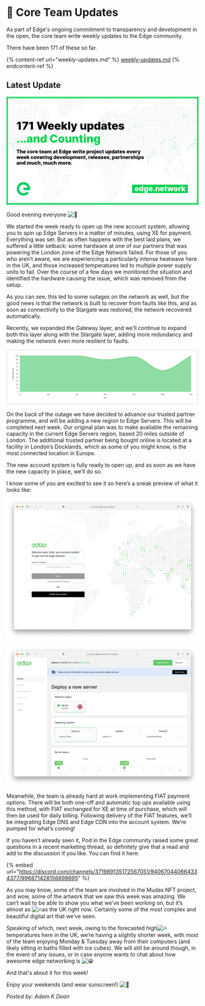 # 📰 Core Team Updates

As part of Edge's ongoing commitment to transparency and development in the open, the core team write weekly updates to the Edge community.

There have been 171 of these so far.

{% content-ref url="weekly-updates.md" %}
[weekly-updates.md](weekly-updates.md)
{% endcontent-ref %}

## Latest Update

![](../../.gitbook/assets/171.png)

Good evening everyone ![👋](https://discord.com/assets/df7ba0f4020ca70048a0226d1dfa73f6.svg)

We started the week ready to open up the new account system, allowing you to spin up Edge Servers in a matter of minutes, using XE for payment. Everything was set. But as often happens with the best laid plans, we suffered a little setback: some hardware at one of our partners that was powering the London zone of the Edge Network failed. For those of you who aren’t aware, we are experiencing a particularly intense heatwave here in the UK, and those increased temperatures led to multiple power supply units to fail. Over the course of a few days we monitored the situation and identified the hardware causing the issue, which was removed from the setup.

As you can see, this led to some outages on the network as well, but the good news is that the network is built to recover from faults like this, and as soon as connectivity to the Stargate was restored, the network recovered automatically.

Recently, we expanded the Gateway layer, and we’ll continue to expand both this layer along with the Stargate layer, adding more redundancy and making the network even more resilient to faults.

![](<../../.gitbook/assets/1 (2).png>)

On the back of the outage we have decided to advance our trusted partner programme, and will be adding a new region to Edge Servers. This will be completed next week. Our original plan was to make available the remaining capacity in the current Edge Servers region, based 20 miles outside of London. The additional trusted partner being bought online is located at a facility in London’s Docklands, which as some of you might know, is the most connected location in Europe.

The new account system is fully ready to open up, and as soon as we have the new capacity in place, we’ll do so.

I know some of you are excited to see it so here’s a sneak preview of what it looks like:

![](<../../.gitbook/assets/2 (2).png>)

![](<../../.gitbook/assets/3 (1).png>)

Meanwhile, the team is already hard at work implementing FIAT payment options. There will be both one-off and automatic top ups available using this method, with FIAT exchanged for XE at time of purchase, which will then be used for daily billing. Following delivery of the FIAT features, we’ll be integrating Edge DNS and Edge CDN into the account system. We’re pumped for what’s coming!

If you haven’t already seen it, Pod in the Edge community raised some great questions in a recent marketing thread, so definitely give that a read and add to the discussion if you like. You can find it here:

{% embed url="https://discord.com/channels/371989135172567051/940670440664334377/996871428156698695" %}

As you may know, some of the team are involved in the Mudas NFT project, and wow, some of the artwork that we saw this week was amazing. We can’t wait to be able to show you what we’ve been working on, but it’s almost as ![🔥](https://discord.com/assets/67069a13e006345ce28ecc581f2ed162.svg)as the UK right now. Certainly some of the most complex and beautiful digital art that we’ve seen.

Speaking of which, next week, owing to the forecasted high![🔥](https://discord.com/assets/67069a13e006345ce28ecc581f2ed162.svg) temperatures here in the UK, we’re having a slightly shorter week, with most of the team enjoying Monday & Tuesday away from their computers (and likely sitting in baths filled with ice cubes). We will still be around though, in the event of any issues, or in case anyone wants to chat about how awesome edge networking is ![😀](https://discord.com/assets/7c010dc6da25c012643ea22c1f002bb4.svg)

And that's about it for this week!

Enjoy your weekends (and wear sunscreen!) ![🍻](https://discord.com/assets/5e2ea03aa4963cda5e91d395c2587e6b.svg)

_Posted by: Adam K Dean_
